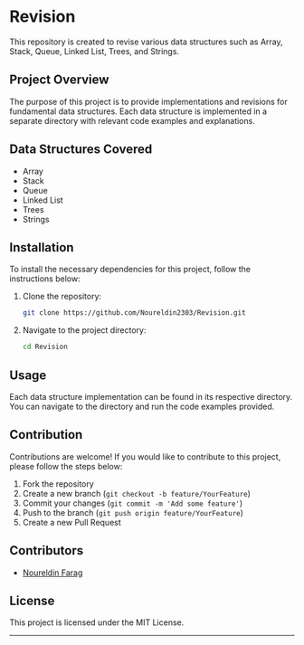 # Revision

This repository is created to revise various data structures such as Array, Stack, Queue, Linked List, Trees, and Strings.

## Project Overview

The purpose of this project is to provide implementations and revisions for fundamental data structures. Each data structure is implemented in a separate directory with relevant code examples and explanations.

## Data Structures Covered

- Array
- Stack
- Queue
- Linked List
- Trees
- Strings

## Installation

To install the necessary dependencies for this project, follow the instructions below:

1. Clone the repository:
   ```sh
   git clone https://github.com/Noureldin2303/Revision.git
   ```
2. Navigate to the project directory:
   ```sh
   cd Revision
   ```

## Usage

Each data structure implementation can be found in its respective directory. You can navigate to the directory and run the code examples provided.

## Contribution

Contributions are welcome! If you would like to contribute to this project, please follow the steps below:

1. Fork the repository
2. Create a new branch (`git checkout -b feature/YourFeature`)
3. Commit your changes (`git commit -m 'Add some feature'`)
4. Push to the branch (`git push origin feature/YourFeature`)
5. Create a new Pull Request

## Contributors

- [Noureldin Farag](https://github.com/Noureldin2303)

## License

This project is licensed under the MIT License.

---
